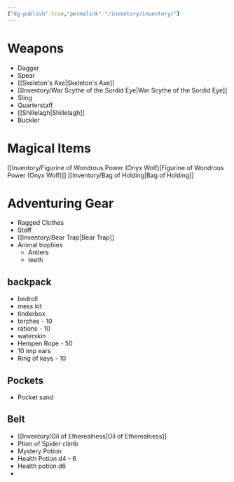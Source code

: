 ```yaml
---
{"dg-publish":true,"permalink":"/inventory/inventory/"}
---
```



# Weapons
- Dagger
- Spear
- [[Skeleton's Axe\|Skeleton's Axe]]
- [[Inventory/War Scythe of the Sordid Eye\|War Scythe of the Sordid Eye]]
- Sling
- Quarterstaff
- [[Shillelagh\|Shillelagh]]
- Buckler

# Magical Items
[[Inventory/Figurine of Wondrous Power (Onyx Wolf)\|Figurine of Wondrous Power (Onyx Wolf)]]
[[Inventory/Bag of Holding\|Bag of Holding]]


# Adventuring Gear
- Ragged Clothes
- Staff
- [[Inventory/Bear Trap\|Bear Trap]]
- Animal trophies
	- Antlers
	- teeth


## backpack
- bedroll
- mess kit
- tinderbox
- torches - 10
- rations - 10
- waterskin
- Hempen Rope - 50
- 10 imp ears
- Ring of keys - 10

## Pockets
- Pocket sand

## Belt
- [[Inventory/Oil of Etherealness\|Oil of Etherealness]]
- Ption of Spider climb
- Mystery Potion
- Health Potion d4 - 6
- Health potion d6
- 